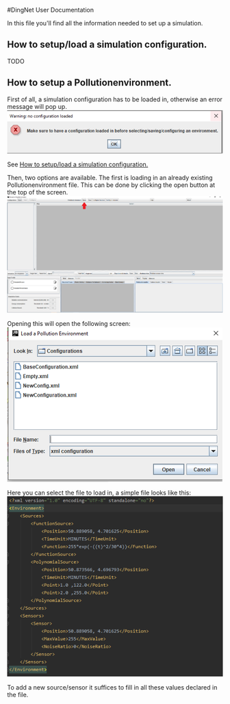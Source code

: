 #DingNet User Documentation

In this file you'll find all the information needed to set up a simulation.
## How to setup/load a simulation configuration.
TODO

## How to setup a Pollutionenvironment.

First of all, a simulation configuration has to be loaded in, otherwise an error message will pop up. ![ErrorMessage](Images/ErrorMessage.png) 

See [How to setup/load a simulation configuration.](#How-to-setup/load-a-simulation-configuration.)

Then, two options are available. The first is loading in an already existing Pollutionenvironment file.
This can be done by clicking the open button at the top of the screen. ![OpenButton](Images/OpenImage.png) 

Opening this will open the following screen: ![OpenFile](Images/SelectFileToLoad.png) 

Here you can select the file to load in, a simple file looks like this: ![Example](Images/ExampleXML.png) 

To add a new source/sensor it suffices to fill in all these values declared in the file.
